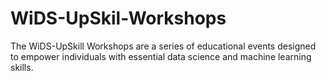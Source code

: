# WiDS-UpSkil-Workshops
The WiDS-UpSkill Workshops are a series of educational events designed to empower individuals with essential data science and machine learning skills.
